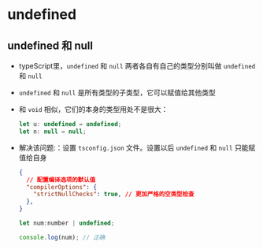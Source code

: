# undefined

## undefined 和 null

  - typeScript里，`undefined` 和 `null` 两者各自有自己的类型分别叫做 `undefined` 和 `null`

  - `undefined` 和 `null` 是所有类型的子类型，它可以赋值给其他类型

  - 和 `void` 相似，它们的本身的类型用处不是很大：

    ```javascript
    let u: undefined = undefined;
    let n: null = null;
    ```

  - 解决该问题:：设置 `tsconfig.json` 文件。设置以后 `undefined` 和 `null` 只能赋值给自身

    ```json
    {
      // 配置编译选项的默认值
      "compilerOptions": {
        "strictNullChecks": true, // 更加严格的空类型检查
      },
    }
    ```

    ```javascript
    let num:number | undefined;

    console.log(num); // 正确
    ```
